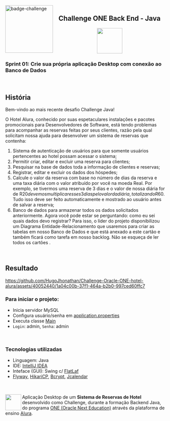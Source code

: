 <img align=left src="https://i.imgur.com/I1KcMmp.png" height=150 alt="badge-challenge">

<h2 align=center>Challenge ONE Back End - Java</h2>

<div align=center>

<img height="80" margin="10" src="https://i.imgur.com/9Gq6RS0.png">
</div>

### Sprint 01: Crie sua própria aplicação Desktop com conexão ao Banco de Dados

<br> 

## História

Bem-vindo ao mais recente desafio Challenge Java!

O Hotel Alura, conhecido por suas espetaculares instalações e pacotes promocionais para Desenvolvedores de Software, está tendo problemas para acompanhar as reservas feitas por seus clientes, razão pela qual solicitam nossa ajuda para desenvolver um sistema de reservas que contenha:

1. Sistema de autenticação de usuários para que somente usuários pertencentes ao hotel possam acessar o sistema;
2. Permitir criar, editar e excluir uma reserva para clientes;
3. Pesquisar na base de dados toda a informação de clientes e reservas;
4. Registrar, editar e excluir os dados dos hóspedes;
5. Calcule o valor da reserva com base no número de dias da reserva e uma taxa diária com o valor atribuído por você na moeda Real. Por exemplo, se tivermos uma reserva de 3 dias e o valor de nossa diária for de R$20 devemos multiplicar esses 3 dias pelo valor da diária, totalizando R$60. Tudo isso deve ser feito automaticamente e mostrado ao usuário antes de salvar a reserva;
6. Banco de dados para armazenar todos os dados solicitados anteriormente.
Agora você pode estar se perguntando: como eu sei quais dados devo registrar? Para isso, o líder do projeto disponibilizou um Diagrama Entidade-Relacionamento que usaremos para criar as tabelas em nosso Banco de Dados e que está anexado a este cartão e também ficará como tarefa em nosso backlog. Não se esqueça de ler todos os cartões .

<br>

## Resultado

https://github.com/HugoJhonathan/Challenge-Oracle-ONE-hotel-alura/assets/40052440/1a04c00b-37f1-464a-b2b0-997ced60ffc7

### Para iniciar o projeto:

- Inicia servidor MySQL
- Configura usuário/senha em <a href="https://github.com/HugoJhonathan/Challenge-Oracle-ONE-hotel-alura/blob/main/src/main/resources/application.properties">application.properties</a>
- Executa classe <a href="https://github.com/HugoJhonathan/Challenge-Oracle-ONE-hotel-alura/blob/main/src/main/java/Main.java">Main</a>
- `Login`: admin, `Senha`: admin

<br>

### Tecnologias utilizadas

- Linguagem: Java
- IDE: <a href="https://www.jetbrains.com/idea/">IntelliJ IDEA</a>
- Inteface (GUI): Swing c/ <a href="https://www.formdev.com/flatlaf/">FlatLaf</a>
- <a href="https://flywaydb.org/">Flyway</a>, <a href="https://github.com/brettwooldridge/HikariCP">HikariCP</a>, <a href="https://github.com/jeremyh/jBCrypt">Bcrypt</a>, <a href="https://github.com/toedter/jcalendar">Jcalendar</a>

<br><br>
[<img align="left" height="50" margin="10" src="https://i.imgur.com/RYYUpCK.png">](https://www.oracle.com/br/education/oracle-next-education/)
Aplicação Desktop de um **Sistema de Reservas de Hotel** desenvolvido como Challenge, durante a formação Backend Java, do
programa <a href="https://www.oracle.com/br/education/oracle-next-education/">ONE (Oracle Next Education)</a> através da
plataforma de ensino <a href="https://www.alura.com.br/">Alura</a>.
